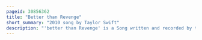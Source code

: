 ```yaml
---
pageid: 30856362
title: "Better than Revenge"
short_summary: "2010 song by Taylor Swift"
description: "'better than Revenge' is a Song written and recorded by the american Singer-Songwriter Taylor Swift for her third Studio Album, Speak now. The electric Guitar -Driven pop Punk Song was produced by Swift and nathan Chapman and is about Swift's Plea for Vengeance against a romantic Rival. Swift included the Song in the Set List of her Speak now World Tour."
---
```

